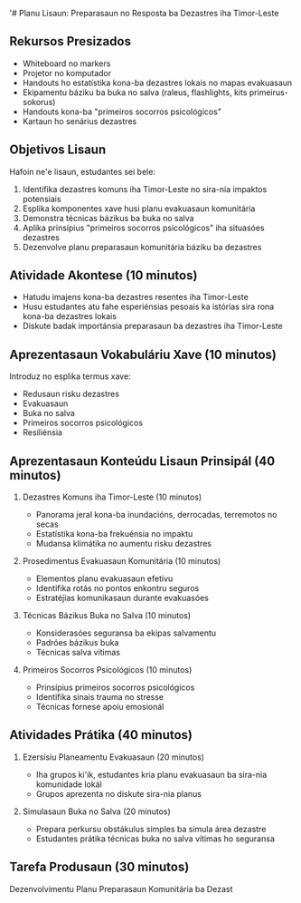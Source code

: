'# Planu Lisaun: Preparasaun no Resposta ba Dezastres iha Timor-Leste

## Rekursos Presizados

- Whiteboard no markers
- Projetor no komputador
- Handouts ho estatístika kona-ba dezastres lokais no mapas evakuasaun
- Ekipamentu báziku ba buka no salva (raleus, flashlights, kits primeirus-sokorus)
- Handouts kona-ba "primeiros socorros psicológicos"
- Kartaun ho senárius dezastres

## Objetivos Lisaun

Hafoin ne'e lisaun, estudantes sei bele:
1. Identifika dezastres komuns iha Timor-Leste no sira-nia impaktos potensiais
2. Esplika komponentes xave husi planu evakuasaun komunitária
3. Demonstra técnicas bázikus ba buka no salva
4. Aplika prinsípius "primeiros socorros psicológicos" iha situasóes dezastres
5. Dezenvolve planu preparasaun komunitária báziku ba dezastres

## Atividade Akontese (10 minutos)

- Hatudu imajens kona-ba dezastres resentes iha Timor-Leste
- Husu estudantes atu fahe esperiénsias pesoais ka istórias sira rona kona-ba dezastres lokais
- Diskute badak importánsia preparasaun ba dezastres iha Timor-Leste

## Aprezentasaun Vokabuláriu Xave (10 minutos)

Introduz no esplika termus xave:
- Redusaun risku dezastres
- Evakuasaun
- Buka no salva
- Primeiros socorros psicológicos
- Resiliénsia

## Aprezentasaun Konteúdu Lisaun Prinsipál (40 minutos)

1. Dezastres Komuns iha Timor-Leste (10 minutos)
   - Panorama jeral kona-ba inundacións, derrocadas, terremotos no secas
   - Estatístika kona-ba frekuénsia no impaktu
   - Mudansa klimátika no aumentu risku dezastres

2. Prosedimentus Evakuasaun Komunitária (10 minutos)
   - Elementos planu evakuasaun efetivu
   - Identifika rotás no pontos enkontru seguros
   - Estratéjias komunikasaun durante evakuasóes

3. Técnicas Bázikus Buka no Salva (10 minutos)
   - Konsiderasóes seguransa ba ekipas salvamentu
   - Padróes bázikus buka
   - Técnicas salva vítimas

4. Primeiros Socorros Psicológicos (10 minutos)
   - Prinsípius primeiros socorros psicológicos
   - Identifika sinais trauma no stresse
   - Técnicas fornese apoiu emosionál

## Atividades Prátika (40 minutos)

1. Ezersísiu Planeamentu Evakuasaun (20 minutos)
   - Iha grupos ki'ik, estudantes kria planu evakuasaun ba sira-nia komunidade lokál
   - Grupos aprezenta no diskute sira-nia planus

2. Simulasaun Buka no Salva (20 minutos)
   - Prepara perkursu obstákulus simples ba simula área dezastre
   - Estudantes prátika técnicas buka no salva vítimas ho seguransa

## Tarefa Produsaun (30 minutos)

Dezenvolvimentu Planu Preparasaun Komunitária ba Dezast